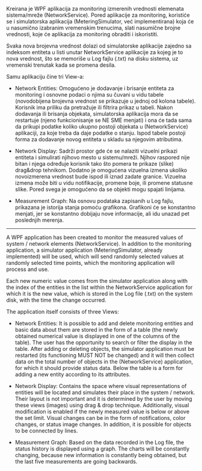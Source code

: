 Kreirana je WPF aplikacija za monitoring izmerenih vrednosti elemenata sistema/mreže (NetworkService). Pored aplikacije za monitoring, koristiće se i simulatorska 
aplikacija (MeteringSimulator, već implementirana) koja će u nasumično izabranim vremenskim trenucima, slati nasumične brojne vrednosti, koje će aplikacija za 
monitoring obraditi i iskoristiti. 

Svaka nova brojevna vrednost dolazi od simulatorske aplikacije zajedno sa indeksom entiteta u listi unutar NetworkService aplikacije za kojeg je to nova vrednost, 
što se memoriše u Log fajlu (.txt) na disku sistema, uz vremenski trenutak kada se promena desila. 

Samu aplikaciju čine tri View-a:
* Network Entities: Omogućeno je dodavanje i brisanje entiteta za monitoring i osnovne podaci o njima su čuvani u vidu tabele (novodobijena 
brojevna vrednost se prikazuje u jednoj od kolona tabele). Korisnik ima priliku da pretražuje ili filtrira prikaz u tabeli. Nakon dodavanja ili brisanja objekata, 
simulatorska aplikacija mora da se restartuje (njeno funkcionisanje se NE SME menjati) i ona će tada sama da prikupi podatke koliko ukupno postoji objekata u 
(NetworkService) aplikaciji, za koje treba da daje podatke o stanju. Ispod tabele postoji forma za dodavanje novog entiteta u skladu sa njegovim atributima.

* Network Display: Sadrži prostor gde će se nalaziti vizuelni prikazi entiteta i simulirati njihovo mesto u sistemu/mreži. Njihov raspored nije bitan i njega 
određuje korisnik tako što pomera te prikaze (slike) drag&drop tehnikom. Dodatno je omogućena vizuelna izmena ukoliko novoizmerena vrednost bude ispod ili iznad 
zadate granice. Vizuelna izmena može biti u vidu notifikacije, promene boje, ili promene statusne slike. Pored svega je omogućeno da se objekti mogu spajati linijama.

* Measurement Graph: Na osnovu podataka zapisanih u Log fajlu, prikazana je istorija stanja pomoću grafikona. Grafikoni će se konstantno menjati, jer se konstantno 
dobijaju nove informacije, ali idu unazad pet poslednjih merenja. 

-----------------------------------------------------------------------------------------------------------------------------------------------------------------------

A WPF application has been created to monitor the measured values of system / network elements (NetworkService). In addition to the monitoring application, a simulator application (MeteringSimulator, already implemented) will be used, which will send randomly selected values ​​at randomly selected time points, which the monitoring application will process and use. 

Each new numeric value comes from the simulator application along with the index of the entities in the list within the NetworkService application for which it is the new value, which is stored in the Log file (.txt) on the system disk, with the time the change occurred. 

The application itself consists of three Views:
* Network Entities: It is possible to add and delete monitoring entities and basic data about them are stored in the form of a table (the newly obtained numerical value is displayed in one of the columns of the table). The user has the opportunity to search or filter the display in the table. After adding or deleting objects, the simulator application must be restarted (its functioning MUST NOT be changed) and it will then collect data on the total number of objects in the (NetworkService) application, for which it should provide status data. Below the table is a form for adding a new entity according to its attributes. 

* Network Display: Contains the space where visual representations of entities will be located and simulates their place in the system / network. Their layout is not important and it is determined by the user by moving these views (images) using drag & drop technique. Additionally, visual modification is enabled if the newly measured value is below or above the set limit. Visual changes can be in the form of notifications, color changes, or status image changes. In addition, it is possible for objects to be connected by lines. 

* Measurement Graph: Based on the data recorded in the Log file, the status history is displayed using a graph. The charts will be constantly changing, because new information is constantly being obtained, but the last five measurements are going backwards.
